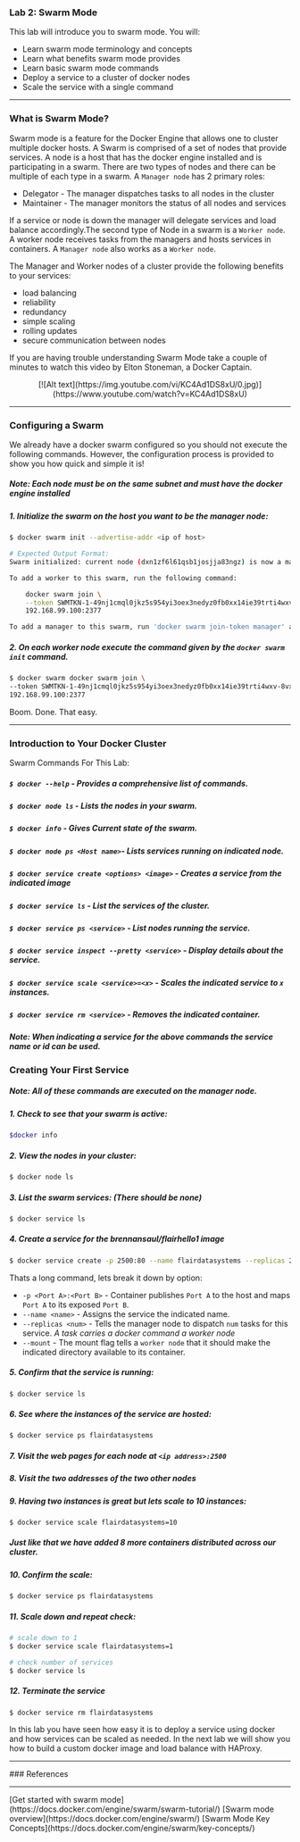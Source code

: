 ### Lab 2: Swarm Mode

This lab will introduce you to swarm mode. You will:
- Learn swarm mode terminology and concepts
- Learn what benefits swarm mode provides
- Learn basic swarm mode commands
- Deploy a service to a cluster of docker nodes
- Scale the service with a single command

<hr>

### What is Swarm Mode?
Swarm mode is a feature for the Docker Engine that allows one to cluster
multiple docker hosts. A Swarm is comprised of a set of nodes that provide services. A node is a host
that has the docker engine installed and is participating in a swarm. There are two types
of nodes and there can be multiple of each type in a swarm. A `Manager node` has 2
primary roles:
- Delegator - The manager dispatches tasks to all nodes in the cluster
- Maintainer - The manager monitors the status of all nodes and services

If a service or node is down the manager will delegate services and load balance
accordingly.The second type of Node in a swarm is a `Worker node`. A worker node
receives tasks from the managers and hosts services in containers. A `Manager node`
also works as a `Worker node`.

The Manager and Worker nodes of a cluster provide the following benefits to your services:
- load balancing
- reliability
- redundancy
- simple scaling
- rolling updates
- secure communication between nodes

If you are having trouble understanding Swarm Mode take a couple of minutes
to watch this video by Elton Stoneman, a Docker Captain.
<center> [![Alt text](https://img.youtube.com/vi/KC4Ad1DS8xU/0.jpg)](https://www.youtube.com/watch?v=KC4Ad1DS8xU)</center>

<hr>

### Configuring a Swarm
We already have a docker swarm configured so you should not execute the following commands.
However, the configuration process is provided to show you how quick and simple it is!

##### *Note: Each node must be on the same subnet and must have the docker engine installed*

##### 1. Initialize the swarm on the host you want to be the manager node:

``` bash
$ docker swarm init --advertise-addr <ip of host>

# Expected Output Format:
Swarm initialized: current node (dxn1zf6l61qsb1josjja83ngz) is now a manager.

To add a worker to this swarm, run the following command:

    docker swarm join \
    --token SWMTKN-1-49nj1cmql0jkz5s954yi3oex3nedyz0fb0xx14ie39trti4wxv-8vxv8rssmk743ojnwacrr2e7c \
    192.168.99.100:2377

To add a manager to this swarm, run 'docker swarm join-token manager' and follow the instructions.
```

##### 2. On each worker node execute the command given by the `docker swarm init` command.

``` bash
$ docker swarm docker swarm join \
--token SWMTKN-1-49nj1cmql0jkz5s954yi3oex3nedyz0fb0xx14ie39trti4wxv-8vxv8rssmk743ojnwacrr2e7c \
192.168.99.100:2377
```

Boom. Done. That easy.

<hr>

### Introduction to Your Docker Cluster
Swarm Commands For This Lab:
##### `$ docker --help` - Provides a comprehensive list of commands.
##### `$ docker node ls` - Lists the nodes in your swarm.
##### `$ docker info` - Gives Current state of the swarm.
##### `$ docker node ps <Host name>`- Lists services running on indicated node.
##### `$ docker service create <options> <image>` - Creates a service from the indicated image
##### `$ docker service ls` - List the services of the cluster.
##### `$ docker service ps <service>` - List nodes running the service.
##### `$ docker service inspect --pretty <service>` - Display details about the service.
##### `$ docker service scale <service>=<x>` - Scales the indicated service to `x` instances.
##### `$ docker service rm <service>` - Removes the indicated container.
##### *Note: When indicating a service for the above commands the service name or id can be used.*

### Creating Your First Service
##### *Note: All of these commands are executed on the manager node.*

##### 1. Check to see that your swarm is active:
``` bash
$docker info
```

##### 2. View the nodes in your cluster:
``` bash
$ docker node ls
```

##### 3. List the swarm services: (There should be none)
``` bash
$ docker service ls
```

##### 4. Create a service for the brennansaul/flairhello1 image
``` bash
$ docker service create -p 2500:80 --name flairdatasystems --replicas 2 --mount type=bind,source=/etc/hostname,destination=/tmp/host-hostname,readonly=true brennansaul/flairhello1
```
Thats a long command, lets break it down by option:
- `-p <Port A>:<Port B>` - Container publishes `Port A` to the host and maps `Port A` to its exposed `Port B`.
- `--name <name>` - Assigns the service the indicated name.
- `--replicas <num>` - Tells the manager node to dispatch `num` tasks for this service. *A task carries a docker command a worker node*
- `--mount` - The mount flag tells a `worker node` that it should make the indicated directory available to its container.

##### 5. Confirm that the service is running:
``` bash
$ docker service ls
```

##### 6. See where the instances of the service are hosted:
``` bash
$ docker service ps flairdatasystems
```
##### 7. Visit the web pages for each node at `<ip address>:2500`

##### 8. Visit the two addresses of the two other nodes

##### 9. Having two instances is great but lets scale to 10 instances:
``` bash
$ docker service scale flairdatasystems=10
```
##### *Just like that we have added 8 more containers distributed across our cluster.*
##### 10. Confirm the scale:
``` bash
$ docker service ps flairdatasystems
```
##### 11. Scale down and repeat check:
``` bash
# scale down to 1
$ docker service scale flairdatasystems=1

# check number of services
$ docker service ls
```
##### 12. Terminate the service
``` bash
$ docker service rm flairdatasystems
```

In this lab you have seen how easy it is to deploy a service using docker and how
services can be scaled as needed. In the next lab we will show you how to build
a custom docker image and load balance with HAProxy.

<hr>
### References
<hr>
[Get started with swarm mode](https://docs.docker.com/engine/swarm/swarm-tutorial/)
[Swarm mode overview](https://docs.docker.com/engine/swarm/)
[Swarm Mode Key Concepts](https://docs.docker.com/engine/swarm/key-concepts/)
